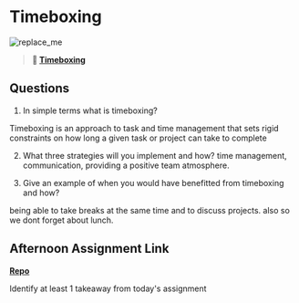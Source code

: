 # Timeboxing

![replace_me](https://codeworks.blob.core.windows.net/public/assets/img/illustrations/placeholder.svg)
> **📖 [Timeboxing](https://codeworksacademy.com/fs-student-guide/resources/wk5/03-Timeboxing)**

## Questions

1. In simple terms what is timeboxing?

Timeboxing is an approach to task and time management that sets rigid constraints on how long a given task or project can take to complete

2. What three strategies will you implement and how?
time management, communication, providing a positive team atmosphere.


3. Give an example of when you would have benefitted from timeboxing and how? 

being able to take breaks at the same time and to discuss projects. also so we dont forget about lunch.



## Afternoon Assignment Link

**[Repo](https://github.com/Casey1224/Da-Planet)**

Identify at least 1 takeaway from today's assignment
